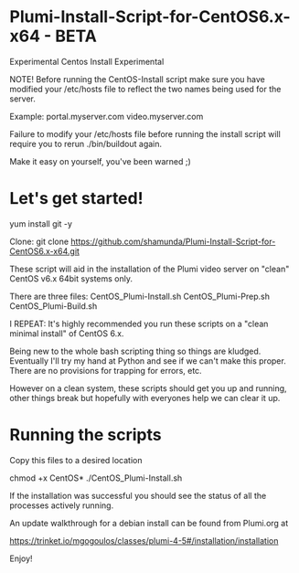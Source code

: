 Plumi-Install-Script-for-CentOS6.x-x64 - BETA
======================================
Experimental Centos Install Experimental

NOTE! Before running the CentOS-Install script make sure you have modified your /etc/hosts file to reflect
the two names being used for the server.

Example:
portal.myserver.com
video.myserver.com

Failure to modify your /etc/hosts file before running the install script will require you to rerun ./bin/buildout again.

Make it easy on yourself, you've been warned ;)

Let's get started!
=================
yum install git -y

Clone: git clone https://github.com/shamunda/Plumi-Install-Script-for-CentOS6.x-x64.git

These script will aid in the installation of the Plumi video server on "clean" CentOS v6.x 64bit systems only.

There are three files:
CentOS_Plumi-Install.sh
CentOS_Plumi-Prep.sh
CentOS_Plumi-Build.sh

I REPEAT: It's highly recommended you run these scripts on a "clean minimal install" 
of CentOS 6.x. 

Being new to the whole bash scripting thing so things are kludged. Eventually I'll try
my hand at Python and see if we can't make this proper.
There are no provisions for trapping for errors, etc.

However on a clean system, these scripts should get you up and running, other things break but
hopefully with everyones help we can clear it up.

Running the scripts
===================

Copy this files to a desired location

chmod +x CentOS*
./CentOS_Plumi-Install.sh

If the installation was successful you should see the status of all the processes actively running.

An update walkthrough for a debian install can be found from Plumi.org at

https://trinket.io/mgogoulos/classes/plumi-4-5#/installation/installation

Enjoy!
